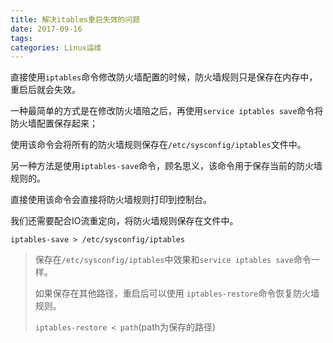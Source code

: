 ```yaml
---
title: 解决itables重启失效的问题
date: 2017-09-16
tags:
categories: Linux运维
---
```


直接使用`iptables`命令修改防火墙配置的时候，防火墙规则只是保存在内存中，重启后就会失效。



一种最简单的方式是在修改防火墙陪之后，再使用`service iptables save`命令将防火墙配置保存起来；

使用该命令会将所有的防火墙规则保存在`/etc/sysconfig/iptables`文件中。



另一种方法是使用`iptables-save`命令，顾名思义，该命令用于保存当前的防火墙规则的。

直接使用该命令会直接将防火墙规则打印到控制台。

我们还需要配合IO流重定向，将防火墙规则保存在文件中。

```shell
iptables-save > /etc/sysconfig/iptables
```

> 保存在`/etc/sysconfig/iptables`中效果和`service iptables save`命令一样。
>
> 如果保存在其他路径，重启后可以使用 `iptables-restore`命令恢复防火墙规则。
>
> `iptables-restore < path`(path为保存的路径)
